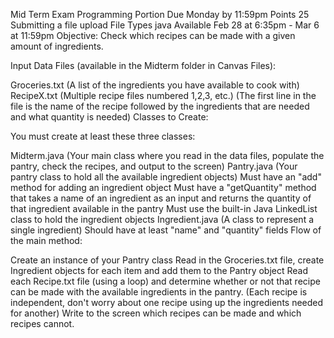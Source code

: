 Mid Term Exam Programming Portion 
Due Monday by 11:59pm Points 25 Submitting a file upload File Types java Available Feb 28 at 6:35pm - Mar 6 at 11:59pm
Objective:
Check which recipes can be made with a given amount of ingredients.

Input Data Files (available in the Midterm folder in Canvas Files):

Groceries.txt (A list of the ingredients you have available to cook with)
RecipeX.txt (Multiple recipe files numbered 1,2,3, etc.) (The first line in the file is the name of the
recipe followed by the ingredients that are needed and what quantity is needed)
Classes to Create:

You must create at least these three classes:

Midterm.java (Your main class where you read in the data files, populate the pantry, check the recipes, and
output to the screen)
Pantry.java (Your pantry class to hold all the available ingredient objects)
Must have an "add" method for adding an ingredient object
Must have a "getQuantity" method that takes a name of an ingredient as an input and returns the quantity of that ingredient available in the pantry
Must use the built-in Java LinkedList class to hold the ingredient objects
Ingredient.java (A class to represent a single ingredient)
Should have at least "name" and "quantity" fields
Flow of the main method:

Create an instance of your Pantry class
Read in the Groceries.txt file, create Ingredient objects for each item and add them to the Pantry object
Read each Recipe.txt file (using a loop) and determine whether or not that recipe can be
made with the available ingredients in the pantry. (Each recipe is independent, don't worry about one recipe using up the ingredients needed for another)
Write to the screen which recipes can be made and which recipes cannot.
